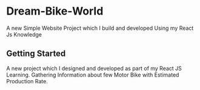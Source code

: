 # Dream-Bike-World
A new Simple Website Project which I build and developed Using my React Js Knowledge 


## Getting Started
A new project which I designed and developed as part of my React JS Learning.
Gathering Information about few Motor Bike with Estimated Production Rate.
